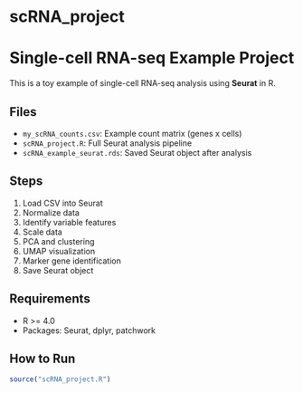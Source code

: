 # scRNA_project
# Single-cell RNA-seq Example Project

This is a toy example of single-cell RNA-seq analysis using **Seurat** in R.

## Files
- `my_scRNA_counts.csv`: Example count matrix (genes x cells)
- `scRNA_project.R`: Full Seurat analysis pipeline
- `scRNA_example_seurat.rds`: Saved Seurat object after analysis

## Steps
1. Load CSV into Seurat
2. Normalize data
3. Identify variable features
4. Scale data
5. PCA and clustering
6. UMAP visualization
7. Marker gene identification
8. Save Seurat object

## Requirements
- R >= 4.0
- Packages: Seurat, dplyr, patchwork

## How to Run
```R
source("scRNA_project.R")

